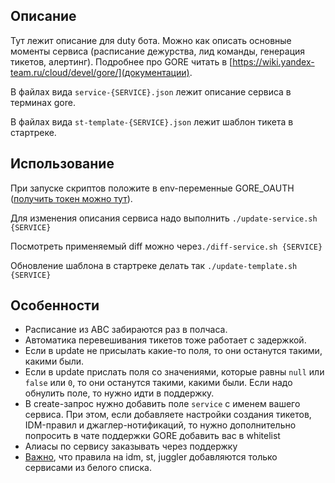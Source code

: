 ## Описание

Тут лежит описание для duty бота. Можно как описать основные моменты сервиса (расписание дежурства, лид команды, генерация тикетов, алертинг). Подробнее про GORE читать в [https://wiki.yandex-team.ru/cloud/devel/gore/](документации).

В файлах вида `service-{SERVICE}.json` лежит описание сервиса в терминах gore.

В файлах вида `st-template-{SERVICE}.json` лежит шаблон тикета в стартреке.

## Использование

При запуске скриптов положите в env-переменные GORE_OAUTH ([получить токен можно тут](https://oauth.yandex-team.ru/authorize?response_type=token&client_id=5cd23e6f68bc4d3989e356a6583ab00a)).

Для изменения описания сервиса надо выполнить `./update-service.sh {SERVICE}`

Посмотреть применяемый diff можно через`./diff-service.sh {SERVICE}`

Обновление шаблона в стартреке делать так `./update-template.sh {SERVICE}`

## Особенности

* Расписание из ABC забираются раз в полчаса.
* Автоматика перевешивания тикетов тоже работает с задержкой.
* Если в update не присылать какие-то поля, то они останутся такими, какими были.
* Если в update прислать поля со значениями, которые равны `null` или `false` или `0`, то они останутся такими, какими были. Если надо обнулить поле, то нужно идти в поддержку.
* В create-запрос нужно добавить поле `service` с именем вашего сервиса. При этом, если добавляете настройки создания тикетов, IDM-правил и джаглер-нотификаций, то нужно дополнительно попросить в чате поддержки GORE добавить вас в whitelist
* Алиасы по сервису заказывать через поддержку
* [Важно](https://wiki.yandex-team.ru/cloud/devel/gore/#rabotasservisami), что правила на idm, st, juggler добавляются только сервисами из белого списка.
